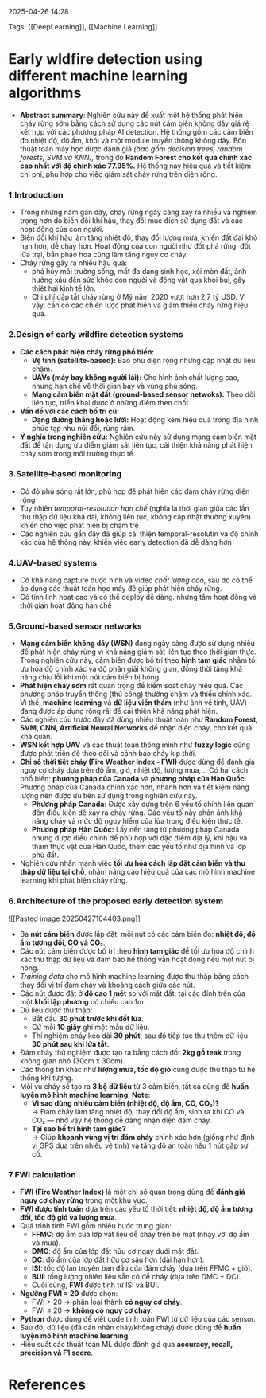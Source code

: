 2025-04-26 14:28


Tags: [[DeepLearning]], [[Machine Learning]]

# Early wldfire detection using different machine learning algorithms

- **Abstract summary**: Nghiên cứu này đề xuất một hệ thống phát hiện cháy rừng sớm bằng cách sử dụng các nút cảm biến không dây giá rẻ kết hợp với các phương pháp AI detection. Hệ thống gồm các cảm biến đo nhiệt độ, độ ẩm, khói và một module truyền thông không dây. Bốn thuật toán máy học được đánh giá *(bao gồm decision trees, random forests, SVM và KNN),* trong đó **Random Forest cho kết quả chính xác cao nhất với độ chính xác 77.95%.** Hệ thống này hiệu quả và tiết kiệm chi phí, phù hợp cho việc giám sát cháy rừng trên diện rộng.
### 1.Introduction 
- Trong những năm gần đây, cháy rừng ngày càng xảy ra nhiều và nghiêm trọng hơn do biến đổi khí hậu, thay đổi mục đích sử dụng đất và các hoạt động của con người. 
- Biến đổi khí hậu làm tăng nhiệt độ, thay đổi lượng mưa, khiến đất đai khô hạn hơn, dễ cháy hơn. Hoạt động của con người như đốt phá rừng, đốt lửa trại, bắn pháo hoa cũng làm tăng nguy cơ cháy. 
- Cháy rừng gây ra nhiều hậu quả: 
	- phá hủy môi trường sống, mất đa dạng sinh học, xói mòn đất, ảnh hưởng xấu đến sức khỏe con người và động vật qua khói bụi, gây thiệt hại kinh tế lớn. 
	- Chi phí dập tắt cháy rừng ở Mỹ năm 2020 vượt hơn 2,7 tỷ USD. Vì vậy, cần có các chiến lược phát hiện và giảm thiểu cháy rừng hiệu quả.
### 2.Design of early wildfire detection systems
- **Các cách phát hiện cháy rừng phổ biến:**    
    - **Vệ tinh (satellite-based):** Bao phủ diện rộng nhưng cập nhật dữ liệu chậm.  
    - **UAVs (máy bay không người lái):** Cho hình ảnh chất lượng cao, nhưng hạn chế về thời gian bay và vùng phủ sóng.        
    - **Mạng cảm biến mặt đất (ground-based sensor netwoks):** Theo dõi liên tục, triển khai được ở những điểm then chốt.        
- **Vấn đề với các cách bố trí cũ:**
    - **Dạng đường thẳng hoặc lưới:** Hoạt động kém hiệu quả trong địa hình phức tạp như núi đồi, rừng rậm.
- **Ý nghĩa trong nghiên cứu:** Nghiên cứu này sử dụng mạng cảm biến mặt đất để tận dụng ưu điểm giám sát liên tục, cải thiện khả năng phát hiện cháy sớm trong môi trường thực tế.
### 3.Satellite-based monitoring
- Có độ phủ sóng rất lớn, phù hợp để phát hiện các đám cháy rừng diện rộng
- Tuy nhiên *temporal-resolution hạn chế* (nghĩa là thời gian giữa các lần thu thập dữ liệu khá dài, không liên tục, không cập nhật thường xuyên) khiến cho việc phát hiện bị chậm trệ
- Các nghiên cứu gần đây đã giúp cải thiện temporal-resolutin và độ chính xác của hệ thống này, khiến việc early detection đã dễ dàng hơn
### 4.UAV-based systems
- Có khả năng capture được hình và video *chất lượng cao*, sau đó có thể áp dụng các thuật toán học máy để giúp phát hiện cháy rừng. 
- Có tính linh hoạt cao và có thể deploy dễ dàng. nhưng tầm hoạt đông và thời gian hoạt động hạn chế
### 5.Ground-based sensor networks
- **Mạng cảm biến không dây (WSN)** đang ngày càng được sử dụng nhiều để phát hiện cháy rừng vì khả năng giám sát liên tục theo thời gian thực. Trong nghiên cứu này, cảm biến được bố trí theo **hình tam giác** nhằm tối ưu hóa độ chính xác và độ phân giải không gian, đồng thời tăng khả năng chịu lỗi khi một nút cảm biến bị hỏng.    
- **Phát hiện cháy sớm** rất quan trọng để kiểm soát cháy hiệu quả. Các phương pháp truyền thống (thủ công) thường chậm và thiếu chính xác. Vì thế, **machine learning** và **dữ liệu viễn thám** (như ảnh vệ tinh, UAV) đang được áp dụng rộng rãi để cải thiện khả năng phát hiện.
- Các nghiên cứu trước đây đã dùng nhiều thuật toán như **Random Forest, SVM, CNN, Artificial Neural Networks** để nhận diện cháy, cho kết quả khả quan.
- **WSN kết hợp UAV** và các thuật toán thông minh như **fuzzy logic** cũng được phát triển để theo dõi và cảnh báo cháy kịp thời.    
- **Chỉ số thời tiết cháy (Fire Weather Index - FWI)** được dùng để đánh giá nguy cơ cháy dựa trên độ ẩm, gió, nhiệt độ, lượng mưa,… Có hai cách phổ biến: **phương pháp của Canada** và **phương pháp của Hàn Quốc**. Phương pháp của Canada chính xác hơn, nhanh hơn và tiết kiệm năng lượng nên được ưu tiên sử dụng trong nghiên cứu này.    
	- **Phương pháp Canada:** Được xây dựng trên 6 yếu tố chính liên quan đến điều kiện dễ xảy ra cháy rừng. Các yếu tố này phản ánh khả năng cháy và mức độ nguy hiểm của lửa trong điều kiện thực tế.
	- **Phương pháp Hàn Quốc:** Lấy nền tảng từ phương pháp Canada nhưng được điều chỉnh để phù hợp với đặc điểm địa lý, khí hậu và thảm thực vật của Hàn Quốc, thêm các yếu tố như địa hình và lớp phủ đất.
- Nghiên cứu nhấn mạnh việc **tối ưu hóa cách lắp đặt cảm biến và thu thập dữ liệu tại chỗ**, nhằm nâng cao hiệu quả của các mô hình machine learning khi phát hiện cháy rừng.
### 6.Architecture of the proposed early detection system

![[Pasted image 20250427104403.png]]

- Ba **nút cảm biến** được lắp đặt, mỗi nút có các cảm biến đo: **nhiệt độ, độ ẩm tương đối, CO và CO₂**.
- Các nút cảm biến được bố trí theo **hình tam giác** để tối ưu hóa độ chính xác thu thập dữ liệu và đảm bảo hệ thống vẫn hoạt động nếu một nút bị hỏng.
- *Training data* cho mô hình machine learning được thu thập bằng cách thay đổi vị trí đám cháy và khoảng cách giữa các nút.
- Các nút được đặt ở **độ cao 1 mét** so với mặt đất, tại các đỉnh trên của một **khối lập phương** có chiều cao 1m.    
- Dữ liệu được thu thập:
    - Bắt đầu **30 phút trước khi đốt lửa**.
    - Cứ mỗi **10 giây** ghi một mẫu dữ liệu.
    - Thí nghiệm cháy kéo dài **30 phút**, sau đó tiếp tục thu thêm dữ liệu **30 phút sau khi lửa tắt**.
- Đám cháy thử nghiệm được tạo ra bằng cách đốt **2kg gỗ teak** trong không gian nhỏ (30cm x 30cm).
- Các thông tin khác như **lượng mưa, tốc độ gió** cũng được thu thập từ hệ thống khí tượng.
- Mỗi vụ cháy sẽ tạo ra **3 bộ dữ liệu** từ 3 cảm biến, tất cả dùng để **huấn luyện mô hình machine learning**.
**Note**:
	- **Vì sao dùng nhiều cảm biến (nhiệt độ, độ ẩm, CO, CO₂)?**  
	    → Đám cháy làm tăng nhiệt độ, thay đổi độ ẩm, sinh ra khí CO và CO₂ — nhờ vậy hệ thống dễ dàng nhận diện đám cháy.
	- **Tại sao bố trí hình tam giác?**  
	    → Giúp **khoanh vùng vị trí đám cháy** chính xác hơn (giống như định vị GPS dựa trên nhiều vệ tinh) và tăng độ an toàn nếu 1 nút gặp sự cố.

### 7.FWI calculation
- **FWI (Fire Weather Index)** là một chỉ số quan trọng dùng để **đánh giá nguy cơ cháy rừng** trong một khu vực.
- **FWI được tính toán** dựa trên các yếu tố thời tiết: **nhiệt độ, độ ẩm tương đối, tốc độ gió và lượng mưa**.
- Quá trình tính FWI gồm nhiều bước trung gian:    
    - **FFMC**: độ ẩm của lớp vật liệu dễ cháy trên bề mặt (nhạy với độ ẩm và mưa).
    - **DMC**: độ ẩm của lớp đất hữu cơ ngay dưới mặt đất.
    - **DC**: độ ẩm của lớp đất hữu cơ sâu hơn (dài hạn hơn).
    - **ISI**: tốc độ lan truyền ban đầu của đám cháy (dựa trên FFMC + gió).
    - **BUI**: tổng lượng nhiên liệu sẵn có để cháy (dựa trên DMC + DC).
    - Cuối cùng, **FWI** được tính từ ISI và BUI.
- **Ngưỡng FWI = 20** được chọn:
    - FWI > 20 → phân loại thành **có nguy cơ cháy**.
    - FWI ≤ 20 → **không có nguy cơ cháy**.        
- **Python** được dùng để viết code tính toán FWI từ dữ liệu của các sensor.
- Sau đó, dữ liệu (đã dán nhãn cháy/không cháy) được dùng để **huấn luyện mô hình machine learning**.
- Hiệu suất các thuật toán ML được đánh giá qua **accuracy, recall, precision và F1 score**.
# References

